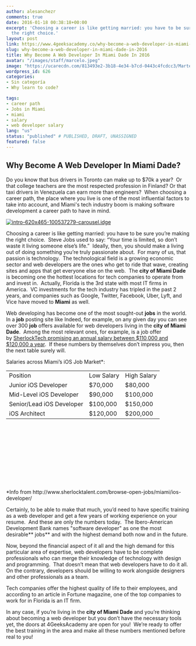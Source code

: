 ```yaml
---
author: alesanchezr
comments: true
date: 2016-01-18 00:38:18+00:00
excerpt: 'Choosing a career is like getting married: you have to be sure you’re making
  the right choice.'
layout: post
link: https://www.4geeksacademy.co/why-become-a-web-developer-in-miami-dade-in-2016/
slug: why-become-a-web-developer-in-miami-dade-in-2016
title: Why Become A Web Developer In Miami Dade In 2016
avatar: "/images/staff/marcelo.jpeg"
image: "https://ucarecdn.com/813493e2-3b18-4e34-b7cd-0443c4fcdcc3/Martes1.png"
wordpress_id: 626
categories:
- Sin categoría
- Why learn to code?

tags:
- career path
- Jobs in Miami
- miami
- salary
- web developer salary
lang: "us"
status: "published" # PUBLISHED, DRAFT, UNASSIGNED
featured: false
---
```


## **Why Become A Web Developer In Miami Dade?**


Do you know that bus drivers in Toronto can make up to $70k a year?  Or that college teachers are the most respected profession in Finland? Or that taxi drivers in Venezuela can earn more than engineers?  When choosing a career path, the place where you live is one of the most influential factors to take into account, and Miami's tech industry boom is making software development a career path to have in mind.

[![intro-620x465-100537279-carousel.idge](https://4geeksacademy.co/wp-content/uploads/2016/01/intro-620x465-100537279-carousel.idge_-1.jpg)](https://4geeksacademy.co/wp-content/uploads/2016/01/intro-620x465-100537279-carousel.idge_-1.jpg)

Choosing a career is like getting married: you have to be sure you’re making the right choice.  Steve Jobs used to say: “Your time is limited, so don’t waste it living someone else’s life.”  Ideally, then, you should make a living out of doing something you’re truly passionate about.  For many of us, that passion is technology.  The technological field is a growing economic sector and web developers are the ones who get to ride that wave, creating sites and apps that get everyone else on the web.  The **city of Miami Dade** is becoming one the hottest locations for tech companies to operate from and invest in.  Actually, Florida is the 3rd state with most IT firms in America.  VC investments for the tech industry has tripled in the past 2 years, and companies such as Google, Twitter, Facebook, Uber, Lyft, and Vice have moved to **Miami** as well.

Web developing has become one of the most sought-out **jobs** in the world.  In a **job** posting site like Indeed, for example, on any given day you can see over 300 **job** offers available for web developers living in the **city of Miami Dade**.  Among the most relevant ones, for example, is a job offer by [SherlockTech](http://webconnect3.sendouts.com/CN_Frame.aspx?ID=ccs&SiteID=webconnect&Group=webconnect&Key=CN&CNTrackID=15&MTTrackID=2&PostId=4e11efbc-641f-41b5-af90-1a234b1f23c5&CnId=&applynewcan=1)[ promising an annual salary between $110,000 and $120,000 a year](http://webconnect3.sendouts.com/CN_Frame.aspx?ID=ccs&SiteID=webconnect&Group=webconnect&Key=CN&CNTrackID=15&MTTrackID=2&PostId=4e11efbc-641f-41b5-af90-1a234b1f23c5&CnId=&applynewcan=1).  If these numbers by themselves don’t impress you, then the next table surely will.

Salaries across Miami’s iOS Job Market*:
<table width="411" style="height: 307px;" class="table table-striped" >
<tbody >
<tr >

<td >Position
</td>

<td >Low Salary
</td>

<td >High Salary
</td>
</tr>
<tr >

<td >Junior iOS Developer
</td>

<td >$70,000
</td>

<td >$80,000
</td>
</tr>
<tr >

<td >Mid-Level iOS Developer
</td>

<td >$90,000
</td>

<td >$100,000
</td>
</tr>
<tr >

<td >Senior/Lead iOS Developer
</td>

<td >$100,000
</td>

<td >$150,000
</td>
</tr>
<tr >

<td >iOS Architect
</td>

<td >$120,000
</td>

<td >$200,000
</td>
</tr>
</tbody>
</table>
*Info from http://www.sherlocktalent.com/browse-open-jobs/miami/ios-developer/

Certainly, to be able to make that much, you’d need to have specific training as a web developer and get a few years of working experience on your resume.  And these are only the numbers today.  The Ibero-American Development Bank names "software developer" as one the most desirable** jobs** and with the highest demand both now and in the future.

Now, beyond the financial aspect of it all and the high demand for this particular area of expertise, web developers have to be complete professionals who can merge their knowledge of technology with design and programming.  That doesn’t mean that web developers have to do it all.  On the contrary, developers should be willing to work alongside designers and other professionals as a team.

Tech companies offer the highest quality of life to their employees, and according to an article in Fortune magazine, one of the top companies to work for in Florida is an IT firm.

In any case, if you’re living in the **city of Miami Dade** and you’re thinking about becoming a web developer but you don’t have the necessary tools yet, the doors at 4GeeksAcademy are open for you!  We’re ready to offer the best training in the area and make all these numbers mentioned before real to you!


